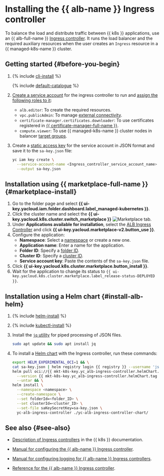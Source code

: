 # Installing the {{ alb-name }} Ingress controller

To balance the load and distribute traffic between {{ k8s }} applications, use an {{ alb-full-name }} [Ingress controller](../../application-load-balancer/tools/k8s-ingress-controller/index.md). It runs the load balancer and the required auxiliary resources when the user creates an `Ingress` resource in a {{ managed-k8s-name }} cluster.

## Getting started {#before-you-begin}

1. {% include [cli-install](../cli-install.md) %}

   {% include [default-catalogue](../default-catalogue.md) %}

1. [Create a service account](../../iam/operations/sa/create.md) for the ingress controller to run and [assign the following roles to it](../../iam/operations/sa/assign-role-for-sa.md):
   * `alb.editor`: To create the required resources.
   * `vpc.publicAdmin`: To manage [external connectivity](../../vpc/security/index.md#roles-list).
   * `certificate-manager.certificates.downloader`: To use certificates registered in [{{ certificate-manager-full-name }}](../../certificate-manager/).
   * `compute.viewer`: To use {{ managed-k8s-name }} cluster nodes in balancer [target groups](../../application-load-balancer/concepts/target-group.md).
1. Create a [static access key](../../iam/operations/sa/create-access-key.md) for the service account in JSON format and save it to the `sa-key.json` file:

   ```bash
   yc iam key create \
     --service-account-name <Ingress_controller_service_account_name> \
     --output sa-key.json
   ```


## Installation using {{ marketplace-full-name }} {#marketplace-install}

1. Go to the folder page and select **{{ ui-key.yacloud.iam.folder.dashboard.label_managed-kubernetes }}**.
1. Click the cluster name and select the **{{ ui-key.yacloud.k8s.cluster.switch_marketplace }}** ![Marketplace](../../_assets/marketplace.svg) tab.
1. Under **Applications available for installation**, select the [ALB Ingress Controller](/marketplace/products/yc/alb-ingress-controller) and click **{{ ui-key.yacloud.marketplace-v2.button_use }}**.
1. Configure the application:
   * **Namespace**: Select a [namespace](../../managed-kubernetes/concepts/index.md#namespace) or create a new one.
   * **Application name**: Enter a name for the application.
   * **Folder ID**: Specify a [folder ID](../../resource-manager/operations/folder/get-id.md).
   * **Cluster ID**: Specify a [cluster ID](../../managed-kubernetes/operations/kubernetes-cluster/kubernetes-cluster-list.md).
   * **Service account key**: Paste the contents of the `sa-key.json` file.
1. Click **{{ ui-key.yacloud.k8s.cluster.marketplace.button_install }}**.
1. Wait for the application to change its status to `{{ ui-key.yacloud.k8s.cluster.marketplace.label_release-status-DEPLOYED }}`.


## Installation using a Helm chart {#install-alb-helm}

1. {% include [helm-install](helm-install.md) %}

1. {% include [kubectl-install](kubectl-install.md) %}

1. Install the [`jq` utility](https://stedolan.github.io/jq/) for piped processing of JSON files.

   ```bash
   sudo apt update && sudo apt install jq
   ```

1. To install a [Helm chart](https://helm.sh/docs/topics/charts/) with the Ingress controller, run these commands:

   
   ```bash
   export HELM_EXPERIMENTAL_OCI=1 && \
   cat sa-key.json | helm registry login {{ registry }} --username 'json_key' --password-stdin && \
   helm pull oci://{{ mkt-k8s-key.yc_alb-ingress-controller.helmChart.name }} \
     --version {{ mkt-k8s-key.yc_alb-ingress-controller.helmChart.tag }} \
     --untar && \
   helm install \
     --namespace <namespace> \
     --create-namespace \
     --set folderId=<folder_ID> \
     --set clusterId=<cluster_ID> \
     --set-file saKeySecretKey=sa-key.json \
     yc-alb-ingress-controller ./yc-alb-ingress-controller-chart/
   ```


## See also {#see-also}

* [Description of Ingress controllers](https://kubernetes.io/docs/concepts/services-networking/ingress-controllers/) in the {{ k8s }} documentation.


* [Manual for configuring the {{ alb-name }} Ingress controller](../../managed-kubernetes/tutorials/alb-ingress-controller.md).
* [Manual for configuring logging for {{ alb-name }} Ingress controllers](../../managed-kubernetes/tutorials/alb-ingress-controller-log-options.md).


* [Reference for the {{ alb-name }} Ingress controller](../../application-load-balancer/k8s-ref/index.md).